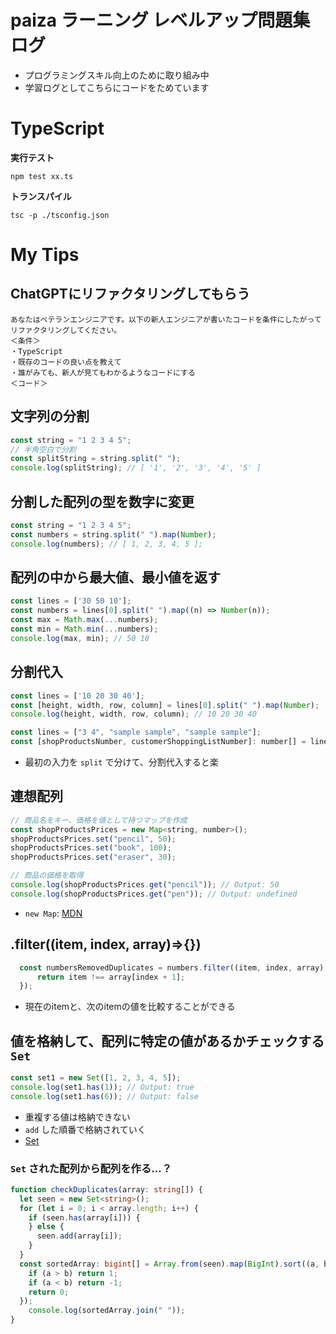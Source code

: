 # paiza ラーニング レベルアップ問題集ログ

- プログラミングスキル向上のために取り組み中
- 学習ログとしてこちらにコードをためています



# TypeScript

**実行テスト**

```shell
npm test xx.ts
```

**トランスパイル**

```shell
tsc -p ./tsconfig.json
```



# My Tips

## ChatGPTにリファクタリングしてもらう
```
あなたはベテランエンジニアです。以下の新人エンジニアが書いたコードを条件にしたがってリファクタリングしてください。
＜条件＞
・TypeScript
・既存のコードの良い点を教えて
・誰がみても、新人が見てもわかるようなコードにする
＜コード＞

```

## 文字列の分割
```javascript
const string = "1 2 3 4 5";
// 半角空白で分割
const splitString = string.split(" ");
console.log(splitString); // [ '1', '2', '3', '4', '5' ]
```

## 分割した配列の型を数字に変更
```javascript
const string = "1 2 3 4 5";
const numbers = string.split(" ").map(Number);
console.log(numbers); // [ 1, 2, 3, 4, 5 ];
```

## 配列の中から最大値、最小値を返す
```javascript
const lines = ['30 50 10'];
const numbers = lines[0].split(" ").map((n) => Number(n));
const max = Math.max(...numbers);
const min = Math.min(...numbers);
console.log(max, min); // 50 10
```

## 分割代入
```javascript
const lines = ['10 20 30 40'];
const [height, width, row, column] = lines[0].split(" ").map(Number);
console.log(height, width, row, column); // 10 20 30 40
```

```javascript
const lines = ["3 4", "sample sample", "sample sample"];
const [shopProductsNumber, customerShoppingListNumber]: number[] = lines[0].split(" ").map(Number);
```
- 最初の入力を `split` で分けて、分割代入すると楽

## 連想配列
```javascript
// 商品名をキー、価格を値として持つマップを作成
const shopProductsPrices = new Map<string, number>();
shopProductsPrices.set("pencil", 50);
shopProductsPrices.set("book", 100);
shopProductsPrices.set("eraser", 30);

// 商品の価格を取得
console.log(shopProductsPrices.get("pencil")); // Output: 50
console.log(shopProductsPrices.get("pen")); // Output: undefined
```
- `new Map`: [MDN](https://developer.mozilla.org/ja/docs/Web/JavaScript/Reference/Global_Objects/Map)

## .filter((item, index, array)=>{})
```javascript
  const numbersRemovedDuplicates = numbers.filter((item, index, array) => {
      return item !== array[index + 1];
  });
```
- 現在のitemと、次のitemの値を比較することができる

## 値を格納して、配列に特定の値があるかチェックする `Set`

```javascript
const set1 = new Set([1, 2, 3, 4, 5]);
console.log(set1.has(1)); // Output: true
console.log(set1.has(6)); // Output: false
```

- 重複する値は格納できない
- `add` した順番で格納されていく
- [Set](https://developer.mozilla.org/ja/docs/Web/JavaScript/Reference/Global_Objects/Set)

### `Set` された配列から配列を作る...？

```typescript
function checkDuplicates(array: string[]) {
  let seen = new Set<string>();
  for (let i = 0; i < array.length; i++) {
    if (seen.has(array[i])) {
    } else {
      seen.add(array[i]);
    }
  }
  const sortedArray: bigint[] = Array.from(seen).map(BigInt).sort((a, b) => {
    if (a > b) return 1;
    if (a < b) return -1;
    return 0;
  });
    console.log(sortedArray.join(" "));
}
```